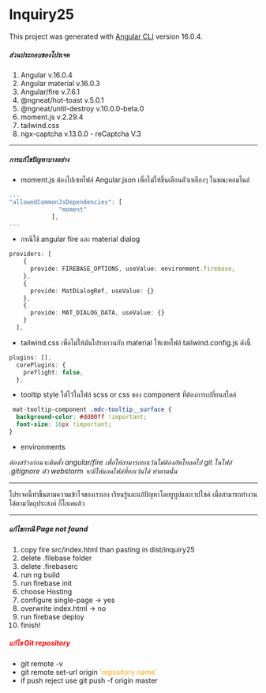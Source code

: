 # Inquiry25

This project was generated with [Angular CLI](https://github.com/angular/angular-cli) version 16.0.4.

##### ส่วนประกอบของโปรเจค
1. Angular v.16.0.4
2. Angular material v.16.0.3
3. Angular/fire v.7.6.1
4. @ngneat/hot-toast v.5.0.1
5. @ngneat/until-destroy v.10.0.0-beta.0
6. moment.js v.2.29.4
7. tailwind.css
8. ngx-captcha v.13.0.0 - reCaptcha V.3

----
##### การแก้ไขปัญหาบางอย่าง
* moment.js ต้องไปเซทไฟล์ Angular.json เพื่อไม่ให้ขึ้นเตือนตัวเหลืองๆ ในขณะคอมไนล์
````typescript
...
"allowedCommonJsDependencies": [
              "moment"
            ],
...
````
* กรณีใช้ angular fire และ material dialog
````typescript
providers: [
    {
      provide: FIREBASE_OPTIONS, useValue: environment.firebase,
    },
    {
      provide: MatDialogRef, useValue: {}
    },
    {
      provide: MAT_DIALOG_DATA, useValue: {}
    }
  ],
````
* tailwind.css
เพื่อไม่ให้มันไปรบกวนกับ material ให้เซทไฟล์ tailwind.config.js ดังนี้
````typescript
plugins: [],
  corePlugins: {
    preflight: false,
  },
  ````
* tooltip style ใส่ไว้ในไฟล์ scss or css ของ component ที่ต้องการเปลี่ยนสไตล์
````css
 mat-tooltip-component .mdc-tooltip__surface {
  background-color: #dd00ff !important;
  font-size: 16px !important;
}
````

* environments

_ต้องสร้างก่อนจะติดตั้ง angular/fire เพื่อให้สามารถยกเว้นไม่ต้องอัพโหลดไป git ในไฟล์ .gitignore ตัว webstorm จะมีให้แอดไฟล์ที่ยกเว้นได้ ทำตามนั้น_

---
โปรเจคนี้ทำขึ้นตามความเข้าใจของเราเอง เรียนรู้และแก้ปัญหาโดยยูทูปและเวปไซค์ เมื่อสามารถทำงานได้ตามวัตถุประสงค์ ก็โอเคแล้ว

---

##### แก้ไขกรณี Page not found
1. copy fire src/index.html than pasting in dist/inquiry25
2. delete .filebase folder
3. delete .firebaserc
4. run ng build
5. run firebase init
6. choose Hosting
7. configure single-page -> yes
8. overwrite index.html -> no
9. run firebase deploy
10. finish!

##### <span style="color:red">แก้ไข Git repository</span>

- git remote -v
- git remote set-url origin <span style="color:orange">'repository name'</span>
- if push reject use git push -f origin master
